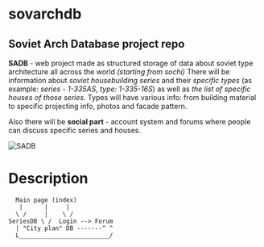 # sovarchdb
## Soviet Arch Database project repo

**SADB** - web project made as structured storage of data about soviet type architecture all across the world *(starting from sochi)*
There will be information about *soviet housebuilding series* and their *specific types* (as example: *series - 1-335AS, type: 1-335-16S*) as well as *the list of specific houses of those series*.
Types will have various info: from building material to specific projecting info, photos and facade pattern.

Also there will be **social part** - account system and forums where people can discuss specific series and houses.

![SADB](https://github.com/user-attachments/assets/4d7e6045-e3cf-436f-93ac-85a41da789fa)


# Description

      Main page (index)
       |      |     |
      \ /     |    \ /
    SeriesDB \ /  Login --> Forum
      | "City plan" DB -------^ ^
      L_________________________/
